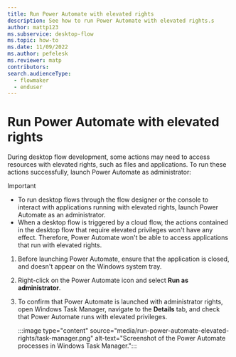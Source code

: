 ```yaml
---
title: Run Power Automate with elevated rights
description: See how to run Power Automate with elevated rights.s
author: mattp123
ms.subservice: desktop-flow
ms.topic: how-to
ms.date: 11/09/2022
ms.author: pefelesk
ms.reviewer: matp
contributors:
search.audienceType: 
  - flowmaker
  - enduser
---
```


# Run Power Automate with elevated rights

During desktop flow development, some actions may need to access resources with elevated rights, such as files and applications. To run these actions successfully, launch Power Automate as administrator:

> [!IMPORTANT]
>
> - To run desktop flows through the flow designer or the console to interact with applications running with elevated rights, launch Power Automate as an administrator.
> - When a desktop flow is triggered by a cloud flow, the actions contained in the desktop flow that require elevated privileges won't have any effect. Therefore, Power Automate won't be able to access applications that run with elevated rights.

1. Before launching Power Automate, ensure that the application is closed, and doesn't appear on the Windows system tray.

1. Right-click on the Power Automate icon and select **Run as administrator**.

1. To confirm that Power Automate is launched with administrator rights, open Windows Task Manager, navigate to the **Details** tab, and check that Power Automate runs with elevated privileges.

    :::image type="content" source="media/run-power-automate-elevated-rights/task-manager.png" alt-text="Screenshot of the Power Automate processes in Windows Task Manager.":::
